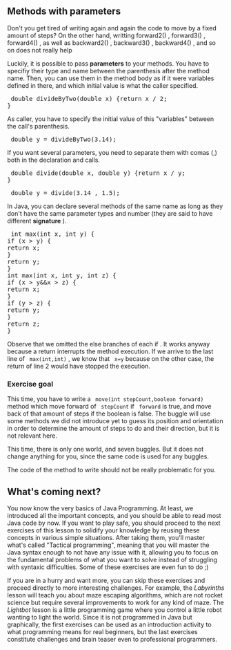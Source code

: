 
## Methods with parameters ##
Don't you get tired of writing again and again the code to move by a fixed
amount of steps? On the other hand, writting forward2() , forward3() , forward4() , as well as backward2() , backward3() , backward4() , and so on does not really help

Luckily, it is possible to pass **parameters** to your methods. You have
to specifiy their type and name between the parenthesis after the method
name. Then, you can use them in the method body as if it were variables
defined in there, and which initial value is what the caller specified. 
<pre> double divideByTwo(double x) {return x / 2;
}</pre>

As caller, you have to specify the initial value of this "variables" between
the call's parenthesis. 
<pre> double y = divideByTwo(3.14);</pre>

If you want several parameters, you need to separate them with comas (,)
both in the declaration and calls. 
<pre> double divide(double x, double y) {return x / y;
}</pre>

<pre> double y = divide(3.14 , 1.5);</pre>

In Java, you can declare several methods of the same name as long as they
don't have the same parameter types and number (they are said to have
different **signature** ). 
<pre> int max(int x, int y) {
if (x > y) {
return x;
}
return y;
}
int max(int x, int y, int z) {
if (x > y&&x > z) {
return x;
}
if (y > z) {
return y;
}
return z;
}</pre>

Observe that we omitted the else branches of each if . It
works anyway because a return interrupts the method execution. If
we arrive to the last line of ` max(int,int)` , we know that ` x=y` because on the other case, the return of line
2 would have stopped the execution.


### Exercise goal ###
This time, you have to write a ` move(int stepCount,boolean
forward)` method which move forward of ` stepCount` if ` forward` is true, and move back of that amount of steps if the
boolean is false. The buggle will use some methods we did not introduce yet
to guess its position and orientation in order to determine the amount of
steps to do and their direction, but it is not relevant here.

This time, there is only one world, and seven buggles. But it does not
change anything for you, since the same code is used for any buggles.

The code of the method to write should not be really problematic for you.


## What's coming next? ##

You now know the very basics of Java Programming. At least, we introduced all the important
concepts, and you should be able to read most Java code by now. If you want to play safe, you
should proceed to the next exercises of this lesson to solidify your knowledge by reusing
these concepts in various simple situations. After taking them, you'll master what's called
"Tactical programming", meaning that you will master the Java syntax enough to not have any
issue with it, allowing you to focus on the fundamental problems of what you want to solve
instead of struggling with syntaxic difficulties. Some of these exercises are even fun to do ;)

If you are in a hurry and want more, you can skip these exercises and proceed directly
to more interesting challenges. For example, the *Labyrinths* lesson will teach you
about maze escaping algorithms, which are not rocket science but require several improvements
to work for any kind of maze. The *Lightbot* lesson is a little programming game where
you control a little robot wanting to light the world. Since it is not programmed in Java
but graphically, the first exercises can be used as an introduction activity to what
programming means for real beginners, but the last exercises constitute challenges and
brain teaser even to professional programmers.

